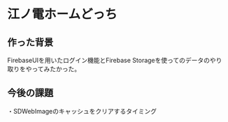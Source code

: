 # 江ノ電ホームどっち

## 作った背景
FirebaseUIを用いたログイン機能とFirebase Storageを使ってのデータのやり取りをやってみたかった。

## 今後の課題
・SDWebImageのキャッシュをクリアするタイミング
